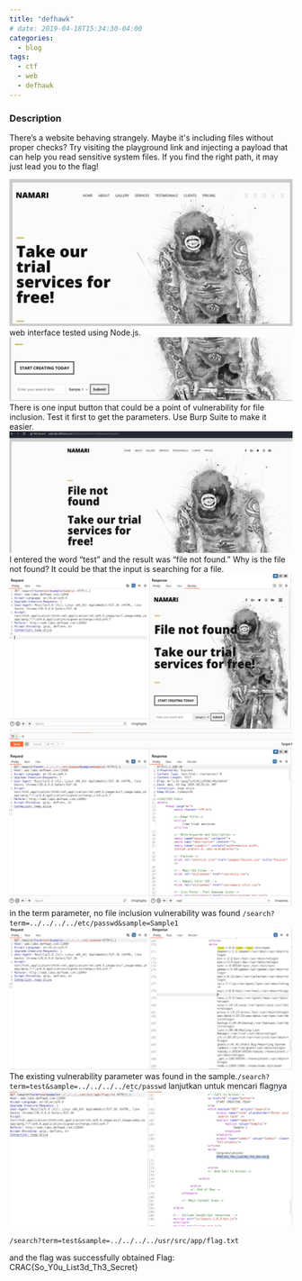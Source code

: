 ```yaml
---
title: "defhawk"
# date: 2019-04-18T15:34:30-04:00
categories:
  - blog
tags:
  - ctf
  - web
  - defhawk
---
```


### Description ###
 There’s a website behaving strangely. Maybe it's including files without proper checks? Try visiting the playground link and injecting a payload that can help you read sensitive system files. If you find the right path, it may just lead you to the flag!

![alt text](/assets/images/deffhack/enumerate-1.png)
web interface tested using Node.js.
![alt text](/assets/images/deffhack/enumerate-2.png)
There is one input button that could be a point of vulnerability for file inclusion. Test it first to get the parameters. Use Burp Suite to make it easier.
![alt text](/assets/images/deffhack/enumerate-3.png)
I entered the word “test” and the result was “file not found.” Why is the file not found? It could be that the input is searching for a file.
![alt text](/assets/images/deffhack/enumerate-4.png)
![alt text](/assets/images/deffhack/enumerate-5.png)
in the term parameter, no file inclusion vulnerability was found ```/search?term=../../../../etc/passwd&sample=Sample1 ```
![alt text](/assets/images/deffhack/enumerate-6.png)
The existing vulnerability parameter was found in the sample.```/search?term=test&sample=../../../../etc/passwd``` 
lanjutkan untuk mencari flagnya
![alt text](/assets/images/deffhack/enumerate-7.png)
```
/search?term=test&sample=../../../../usr/src/app/flag.txt
```
and the flag was successfully obtained
Flag: CRAC{So_Y0u_List3d_Th3_Secret}

